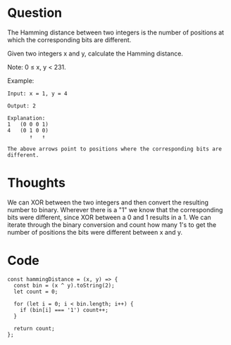 # Question
The Hamming distance between two integers is the number of positions at which the corresponding bits are different.

Given two integers x and y, calculate the Hamming distance.

Note:
0 ≤ x, y < 231.

Example:
```
Input: x = 1, y = 4

Output: 2

Explanation:
1   (0 0 0 1)
4   (0 1 0 0)
       ↑   ↑

The above arrows point to positions where the corresponding bits are different.
```

# Thoughts

We can XOR between the two integers and then convert the resulting number to binary. Wherever there is a "1" we know that the corresponding bits were different, since XOR between a 0 and 1 results in a 1. We can iterate through the binary conversion and count how many 1's to get the number of positions the bits were different between x and y.

# Code 

```JS
const hammingDistance = (x, y) => {
  const bin = (x ^ y).toString(2);
  let count = 0;

  for (let i = 0; i < bin.length; i++) {
    if (bin[i] === '1') count++;
  }
  
  return count;
};
```